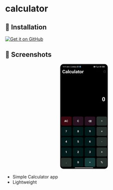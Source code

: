 # calculator
## 📲 Installation

[<img src="https://github.com/machiav3lli/oandbackupx/blob/034b226cea5c1b30eb4f6a6f313e4dadcbb0ece4/badge_github.png"
alt="Get it on GitHub"
height="80">](https://github.com/SAHILDUDHAL21/Flutter-Calculator/releases/download/v1.3.0-stable/app-release.apk)


## 📸 Screenshots

<div style="text-align: center">
    <img src="app_look.jpg" alt="Player" style="width: 30%; border-radius: 10px">
</div>


- Simple Calculator app 
- Lightweight 
